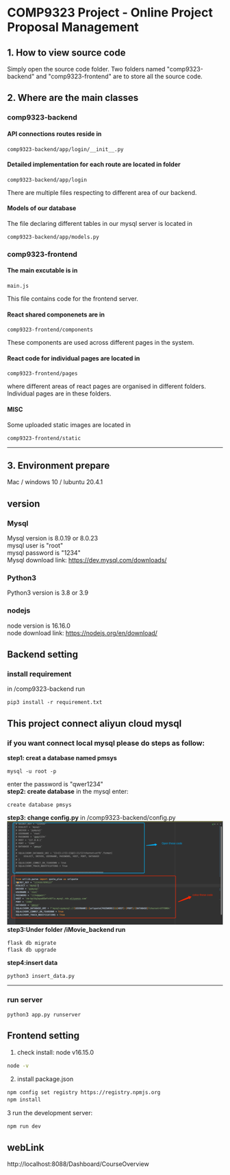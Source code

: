 # COMP9323 Project - Online Project Proposal Management
## 1. How to view source code

Simply open the source code folder. Two folders named "comp9323-backend" and "comp9323-frontend" are to store all the source code.

## 2. Where are the main classes

### comp9323-backend

#### API connections routes reside in

```
comp9323-backend/app/login/__init__.py
```

#### Detailed implementation for each route are located in folder

```
comp9323-backend/app/login
```

There are multiple files respecting to different area of our backend.

#### Models of our database

The file declaring different tables in our mysql server is located in 

```
comp9323-backend/app/models.py
```

### comp9323-frontend

#### The main excutable is in

```
main.js
```

This file contains code for the frontend server.

#### React shared componenets are in 

```
comp9323-frontend/components
```

These components are used across different pages in the system.

#### React code for individual pages are located in 

```
comp9323-frontend/pages
```

where different areas of react pages are organised in different folders. Individual pages are in these folders.

#### MISC

Some uploaded static images are located in

```
comp9323-frontend/static
```
------------

## 3. Environment prepare
Mac / windows 10 / lubuntu 20.4.1
## version
### Mysql
Mysql version is 8.0.19 or 8.0.23\
mysql user is "root"\
mysql password is "1234"\
Mysql download link: https://dev.mysql.com/downloads/
### Python3
Python3 version is 3.8 or 3.9
### nodejs
node version is 16.16.0\
node download link: https://nodejs.org/en/download/

## Backend setting
### install requirement
in /comp9323-backend run
```shell
pip3 install -r requirement.txt
```
**This project connect aliyun cloud mysql**
------------
### if you want connect local mysql please do steps as follow:
**step1: creat a database named pmsys**
```shell
mysql -u root -p
```
enter the password is "qwer1234"\
**step2: create database**
in the mysql enter:
```shell
create database pmsys
```
**step3: change config.py**
in /comp9323-backend/config.py
![img.png](img.png)
**step3:Under folder /iMovie_backend run**
```shell
flask db migrate
flask db upgrade
```
**step4:insert data**
```shell
python3 insert_data.py
```
------------

### run server
```shell
python3 app.py runserver
```


## Frontend setting
1. check install: node v16.15.0
```bash
node -v
```
2. install package.json
```bash
npm config set registry https://registry.npmjs.org
npm install
```
3 run the development server:
```bash
npm run dev
```
## webLink
http://localhost:8088/Dashboard/CourseOverview
